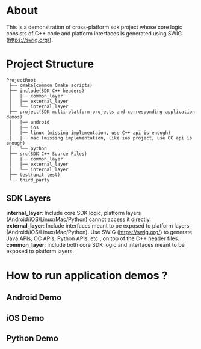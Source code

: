 # About
This is a demonstration of cross-platform sdk project whose core logic consists of C++ code and platform interfaces is generated using SWIG (https://swig.org/).

# Project Structure
```
ProjectRoot
 ├── cmake(common Cmake scripts)
 ├── include(SDK C++ headers)
 │   |── common_layer
 │   |── external_layer
 │   └── internal_layer
 ├── project(SDK multi-platform projects and corresponding application demos)
 │   |── android
 │   |── ios
 │   |── linux (missing implementaion, use C++ api is enough)
 |   |── mac (missing implementation, like ios project, use OC api is enough)
 │   └── python
 ├── src(SDK C++ Source Files)
 │   |── common_layer
 │   |── external_layer
 |   └── internal_layer
 ├── test(unit test)
 └── third_party
```

## SDK Layers
**internal_layer**: Include core SDK logic, platform layers (Android/iOS/Linux/Mac/Python) cannot access it directly.  
**external_layer**: Include interfaces meant to be exposed to platform layers (Android/iOS/Linux/Mac/Python). Use SWIG (https://swig.org/) to generate Java APIs, OC APIs, Python APIs, etc., on top of the C++ header files.   
**common_layer**: Include both core SDK logic and interfaces meant to be exposed to platform layers.

# How to run application demos ?
## Android Demo
## iOS Demo
## Python Demo

